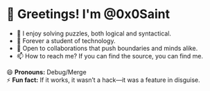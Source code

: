 # 👋 Greetings! I'm @0x0Saint  

- 👀 I enjoy solving puzzles, both logical and syntactical.  
- 🌱 Forever a student of technology.  
- 💞️ Open to collaborations that push boundaries and minds alike.  
- 📫 How to reach me? If you can find the source, you can find me.  

😄 **Pronouns:** Debug/Merge  
⚡ **Fun fact:** If it works, it wasn’t a hack—it was a feature in disguise.  


<!---
0x0Saint/0x0Saint is a ✨ special ✨ repository because its `README.md` (this file) appears on your GitHub profile.
You can click the Preview link to take a look at your changes.
--->

